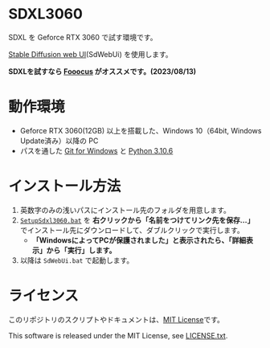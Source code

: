 ﻿# SDXL3060

SDXL を Geforce RTX 3060 で試す環境です。

[Stable Diffusion web UI](https://github.com/AUTOMATIC1111/stable-diffusion-webui)(SdWebUi) を使用します。

**SDXLを試すなら [Fooocus](https://github.com/lllyasviel/Fooocus) がオススメです。(2023/08/13)**

# 動作環境

- Geforce RTX 3060(12GB) 以上を搭載した、Windows 10（64bit, Windows Update済み）以降の PC
- パスを通した [Git for Windows](https://gitforwindows.org/) と [Python 3.10.6](https://www.python.org/ftp/python/3.10.6/python-3.10.6-amd64.exe)

# インストール方法

1. 英数字のみの浅いパスにインストール先のフォルダを用意します。
2. [`SetupSdxl3060.bat`](https://github.com/Zuntan03/Sdxl3060/raw/main/Tool/SetupSdxl3060.bat) を **右クリックから「名前をつけてリンク先を保存…」** でインストール先にダウンロードして、ダブルクリックで実行します。  
	- **「WindowsによってPCが保護されました」と表示されたら、「詳細表示」から「実行」します。**  
3. 以降は `SdWebUi.bat` で起動します。

# ライセンス

このリポジトリのスクリプトやドキュメントは、[MIT License](./LICENSE.txt)です。

This software is released under the MIT License, see [LICENSE.txt](./LICENSE.txt).
